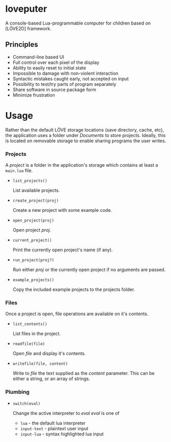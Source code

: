 # loveputer
A console-based Lua-programmable computer for children based on [LÖVE2D] framework.

## Principles
* Command-line based UI
* Full control over each pixel of the display
* Ability to easily reset to initial state
* Impossible to damage with non-violent interaction
* Syntactic mistakes caught early, not accepted on input
* Possibility to test/try parts of program separately
* Share software in source package form
* Minimize frustration

# Usage

Rather than the default LÖVE storage locations (save directory, cache, etc), the
application uses a folder under *Documents* to store projects. Ideally, this is
located on removable storage to enable sharing programs the user writes.

### Projects

A *project* is a folder in the application's storage which contains at least a
`main.lua` file.

* `list_projects()`

    List available projects.
* `create_project(proj)`

    Create a new project with some example code.
* `open_project(proj)`

    Open project *proj*.
* `current_project()`

    Print the currently open project's name (if any).
* `run_project(proj?)`

    Run either *proj* or the currently open project if no arguments are passed.
* `example_projects()`

    Copy the included example projects to the projects folder.

### Files

Once a project is open, file operations are available on it's contents.

* `list_contents()`

    List files in the project.
* `readfile(file)`

    Open *file* and display it's contents.
* `writefile(file, content)`

    Write to *file* the text supplied as the *content* parameter. This can be
    either a string, or an array of strings.


### Plumbing

* `switch(eval)`

    Change the active interpreter to *eval*
    *eval* is one of
    * `lua` - the default lua interpreter
    * `input-text` - plaintext user input
    * `input-lua` - syntax highlighted lua input
